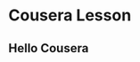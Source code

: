 <!DOCTYPE html5>
<html>
<head>
	<meta charset="utf-8">
	<meta name="viewport" content="width=device-width, initial-scale=1">
	<h1>Cousera Lesson</h1>
</head>
<body>
<h2> Hello Cousera </h2>
</body>
</html>